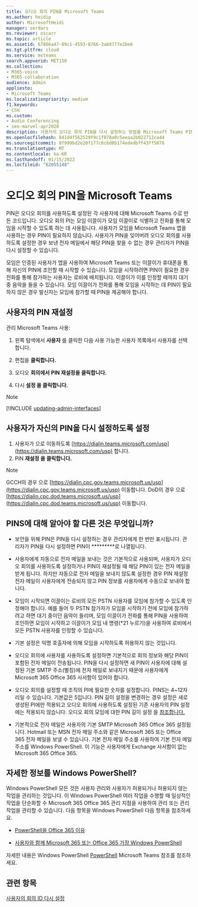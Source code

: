 ```yaml
---
title: 오디오 회의 PIN을 Microsoft Teams
ms.author: heidip
author: MicrosoftHeidi
manager: serdars
ms.reviewer: oscarr
ms.topic: article
ms.assetid: 67866a47-89c1-4593-8766-3a68777e2be6
ms.tgt.pltfrm: cloud
ms.service: msteams
search.appverid: MET150
ms.collection:
- M365-voice
- M365-collaboration
audience: Admin
appliesto:
- Microsoft Teams
ms.localizationpriority: medium
f1.keywords:
- CSH
ms.custom:
- Audio Conferencing
- seo-marvel-apr2020
description: 사용자의 오디오 회의 PIN을 다시 설정하는 방법을 Microsoft Teams PIN에 대한 중요한 사실을 알아보습니다.
ms.openlocfilehash: 841d4f562529f9c1f078a0c5eeaa2b022712ca44
ms.sourcegitcommit: 8f999bd2e20f177c6c6d8b174ededbff43ff5076
ms.translationtype: MT
ms.contentlocale: ko-KR
ms.lasthandoff: 01/15/2022
ms.locfileid: "62055148"
---
```

# <a name="reset-the-audio-conferencing-pin-in-microsoft-teams"></a>오디오 회의 PIN을 Microsoft Teams

PIN은 오디오 회의를 사용하도록 설정된 각 사용자에 대해 Microsoft Teams 수로 만든 코드입니다. 오디오 회의 PI는 모임 이끌이가 모임 이끌이로 식별하고 전화를 통해 모임을 시작할 수 있도록 하는 데 사용됩니다. 사용자가 모임을 Microsoft Teams 앱을 사용하는 경우 PIN이 필요하지 않습니다. 사용자가 PIN을 잊어버려 오디오 회의를 사용하도록 설정한 경우 보낸 전자 메일에서 해당 PIN을 찾을 수 없는 경우 관리자가 PIN을 다시 설정할 수 있습니다.
  
모임은 인증된 사용자가 앱을 사용하여 Microsoft Teams 또는 이끌이가 휴대폰을 통해 자신의 PIN에 조인할 때 시작할 수 있습니다. 모임을 시작하려면 PIN이 필요한 경우 전화를 통해 참가하는 사용자는 로비에 배치됩니다. 이끌이가 이를 인정할 때까지 대기 중 음악을 들을 수 있습니다. 모임 이끌이가 전화를 통해 모임을 시작하는 데 PIN이 필요하지 않은 경우 발신자는 모임에 참가할 때 PIN을 제공해야 합니다.

## <a name="reset-a-users-pin"></a>사용자의 PIN 재설정

관리 Microsoft Teams 사용:

1. 왼쪽 탐색에서 **사용자** 를 클릭한 다음 사용 가능한 사용자 목록에서 사용자를 선택합니다.

2. 편집을 **클릭합니다.**

3. 오디오 **회의에서** **PIN 재설정을 클릭합니다.**

4. 다시 **설정 을 클릭합니다.**

> [!Note]
> [!INCLUDE [updating-admin-interfaces](includes/updating-admin-interfaces.md)]

## <a name="have-a-user-reset-their-own-pin"></a>사용자가 자신의 PIN을 다시 설정하도록 설정

1. 사용자가 으로 이동하도록 [https://dialin.teams.microsoft.com/usp](https://dialin.teams.microsoft.com/usp) 합니다.
2. PIN **재설정 을 클릭합니다.**

> [!NOTE]
> GCCH의 경우 으로 [https://dialin.cpc.gov.teams.microsoft.us/usp](https://dialin.cpc.gov.teams.microsoft.us/usp) 이동합니다.
> DoD의 경우 으로 [https://dialin.cpc.dod.teams.microsoft.us/usp](https://dialin.cpc.dod.teams.microsoft.us/usp) 이동합니다.

## <a name="what-else-should-you-know-about-pins"></a>PINS에 대해 알아야 할 다른 것은 무엇입니까?

- 보안을 위해 PIN은 PIN을 다시 설정하는 경우 관리자에게 한 번만 표시됩니다. 관리자가 PIN을 다시 설정하면 PIN이 *********로 나열됩니다.

- 사용자에게 자동으로 전자 메일을 보내는 것은 기본적으로 사용되며, 사용자가 오디오 회의를 사용하도록 설정하거나 PIN이 재설정될 때 해당 PIN이 있는 전자 메일을 받게 됩니다. 하지만 자동으로 전자 메일을 보내지 않도록 설정한 경우 PIN 재설정 전자 메일이 사용자에게 전송되지 않고 PIN 정보를 사용자에게 수동으로 보내야 합니다.

- 모임이 시작되면 이끌이는 로비의 모든 PSTN 사용자를 모임에 참가할 수 있도록 인정해야 합니다. 예를 들어 두 PSTN 참가자가 모임을 시작하기 전에 모임에 참가하려고 하면 대기 중이던 음악이 들리며, 모임 이끌이가 전화를 통해 PIN을 사용하여 조인하면 모임이 시작하고 이끌이가 모임 내 명령(*21 누르기)을 사용하여 로비에서 모든 PSTN 사용자를 인정할 수 있습니다.

- 기본 설정은 익명 호출자에 의해 모임을 시작하도록 허용하지 않는 것입니다.

- 오디오 회의에 사용자를 사용하도록 설정하면 기본적으로 회의 정보와 해당 PIN이 포함된 전자 메일이 전송됩니다. PIN을 다시 설정하면 새 PIN이 사용자에 대해 설정된 기본 SMTP 주소(별칭)에 전자 메일로 보내지기 때문에 사용자에게 Microsoft 365 Office 365 사서함이 있어야 합니다.

- 오디오 회의를 설정할 때 조직의 PI에 필요한 숫자를 설정합니다. PINS는 4~12자리일 수 있습니다. 기본값은 5입니다. PIN 길이 설정을 변경하는 경우 설정은 새로 생성된 PI에만 적용되고 오디오 회의에 사용하도록 설정된 기존 사용자의 PIN 설정에는 적용되지 않습니다. 오디오 회의 모임에 대한 PIN 길이 설정 을 [참조합니다.](Set-the-PIN-length-for-Audio-Conferencing-meetings-in-teams.md)

- 기본적으로 전자 메일은 사용자의 기본 SMTP Microsoft 365 Office 365 설정됩니다. Hotmail 또는 MSN 전자 메일 주소와 같은 Microsoft 365 또는 Office 365 전자 메일을 보낼 수 있습니다. 기본 전자 메일 주소를 사용하여 기본 전자 메일 주소를 Windows PowerShell. 이 기능은 사용자에게 Exchange 사서함이 없는 Microsoft 365 Office 365.

## <a name="want-to-know-more-about-windows-powershell"></a>자세한 정보를 Windows PowerShell?

Windows PowerShell 모든 것은 사용자 관리와 사용자가 허용되거나 허용되지 않는 작업을 관리하는 것입니다. 이 Windows PowerShell 여러 작업을 수행할 때 일상적인 작업을 단순화할 수 Microsoft 365 Office 365 관리 지점을 사용하여 관리 또는 관리 작업을 관리할 수 있습니다. 다음 항목을 Windows PowerShell 다음 항목을 참조하세요.

- [PowerShell을 Office 365 이유](/microsoft-365/enterprise/why-you-need-to-use-microsoft-365-powershell)

- [사용자와 함께 Microsoft 365 또는 Office 365 가장 Windows PowerShell](/previous-versions//dn568025(v=technet.10))

자세한 내용은 Windows PowerShell [PowerShell](/powershell/module/teams/?view=teams-ps) Microsoft Teams 참조를 참조하세요.
  
## <a name="related-topics"></a>관련 항목

[사용자의 회의 ID 다시 설정](reset-a-conference-id-for-a-user-in-teams.md)
